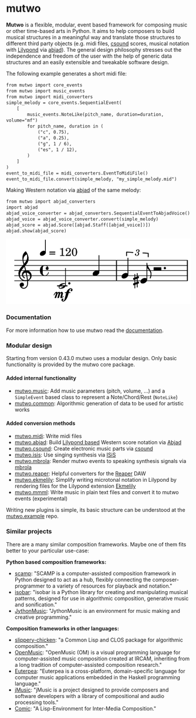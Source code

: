# mutwo

**Mutwo** is a flexible, modular, event based framework for composing music or other time-based arts in Python.
It aims to help composers to build musical structures in a meaningful way and translate those structures to different third party objects (e.g. midi files, [csound](https://csound.com/) scores, musical notation with [Lilypond](https://lilypond.org/) via [abjad](https://github.com/Abjad/abjad)).
The general design philosophy stresses out the independence and freedom of the user with the help of generic data structures and an easily extensible and tweakable software design.

The following example generates a short midi file:

```python3
from mutwo import core_events
from mutwo import music_events
from mutwo import midi_converters
simple_melody = core_events.SequentialEvent(
    [
        music_events.NoteLike(pitch_name, duration=duration, volume="mf")
        for pitch_name, duration in (
            ("c", 0.75),
            ("a", 0.25),
            ("g", 1 / 6),
            ("es", 1 / 12),
        )
    ]
)
event_to_midi_file = midi_converters.EventToMidiFile()
event_to_midi_file.convert(simple_melody, "my_simple_melody.mid")
```

Making Western notation via [abjad](https://github.com/Abjad/abjad) of the same melody:

```python3
from mutwo import abjad_converters
import abjad
abjad_voice_converter = abjad_converters.SequentialEventToAbjadVoice()
abjad_voice = abjad_voice_converter.convert(simple_melody)
abjad_score = abjad.Score([abjad.Staff([abjad_voice])])
abjad.show(abjad_score)
```

![Lilypond engraving](lilypond_engraving.png)


### Documentation

For more information how to use mutwo read the [documentation](https://mutwo.readthedocs.io/en/latest/).


### Modular design

Starting from version 0.43.0 mutwo uses a modular design.
Only basic functionality is provided by the mutwo core package.

#### Added internal functionality
- [mutwo.music](https://github.com/mutwo-org/mutwo.music): Add music parameters (pitch, volume, ...) and a `SimpleEvent` based class to represent a Note/Chord/Rest (`NoteLike`)
- [mutwo.common](https://github.com/mutwo-org/mutwo.common): Algorithmic generation of data to be used for artistic works

#### Added conversion methods
- [mutwo.midi](https://github.com/mutwo-org/mutwo.midi): Write midi files
- [mutwo.abjad](https://github.com/mutwo-org/mutwo.abjad): Build [Lilypond based](lilypond.org/) Western score notation via [Abjad](abjad.github.io/)
- [mutwo.csound](https://github.com/mutwo-org/mutwo.csound): Create electronic music parts via [csound](csound.com/)
- [mutwo.isis](https://github.com/mutwo-org/mutwo.isis): Use singing synthesis via [ISiS](https://forum.ircam.fr/projects/detail/isis/)
- [mutwo.mbrola](https://github.com/mutwo-org/mutwo.mbrola): Render mutwo events to speaking synthesis signals via [mbrola](https://en.wikipedia.org/wiki/MBROLA)
- [mutwo.reaper](https://github.com/mutwo-org/mutwo.reaper): Helpful converters for the [Reaper](https://www.reaper.fm/) DAW
- [mutwo.ekmelily](https://github.com/mutwo-org/mutwo.ekmelily): Simplify writing microtonal notation in Lilypond by rendering files for the Lilypond extension [Ekmelily](http://ekmelic-music.org/en/extra/ekmelily.htm)
- [mutwo.mmml](https://github.com/mutwo-org/mutwo.mmml): Write music in plain text files and convert it to mutwo events (experimental)

Writing new plugins is simple, its basic structure can be understood at the [mutwo.example](https://github.com/mutwo-org/mutwo.example) repo.


### Similar projects

There are a many similar composition frameworks. Maybe one of them fits better to your particular use-case:

**Python based composition frameworks:**

- [scamp](http://scamp.marcevanstein.com/): "SCAMP is a computer-assisted composition framework in Python designed to act as a hub, flexibly connecting the composer-programmer to a variety of resources for playback and notation."
- [isobar](https://github.com/ideoforms/isobar): "isobar is a Python library for creating and manipulating musical patterns, designed for use in algorithmic composition, generative music and sonification."
- [JythonMusic](https://jythonmusic.me/): "JythonMusic is an environment for music making and creative programming."


**Composition frameworks in other languages:**

- [slippery-chicken](https://michael-edwards.org/sc/): "a Common Lisp and CLOS package for algorithmic composition."
- [OpenMusic](https://openmusic-project.github.io/): "OpenMusic (OM) is a visual programming language for computer-assisted music composition created at IRCAM, inheriting from a long tradition of computer-assisted composition research."
- [Euterpea](http://www.euterpea.com/): "Euterpea is a cross-platform, domain-specific language for computer music applications embedded in the Haskell programming language."
- [jMusic](http://explodingart.com/jmusic/): "jMusic is a project designed to provide composers and software developers with a library of compositional and audio processing tools."
- [Comic](https://github.com/simonbahr/Comic): "A Lisp-Environment for Inter-Media Composition."
